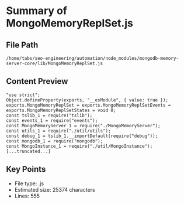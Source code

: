 # Summary of MongoMemoryReplSet.js
  
## File Path
`/home/tabs/seo-engineering/automation/node_modules/mongodb-memory-server-core/lib/MongoMemoryReplSet.js`

## Content Preview
```
"use strict";
Object.defineProperty(exports, "__esModule", { value: true });
exports.MongoMemoryReplSet = exports.MongoMemoryReplSetEvents = exports.MongoMemoryReplSetStates = void 0;
const tslib_1 = require("tslib");
const events_1 = require("events");
const MongoMemoryServer_1 = require("./MongoMemoryServer");
const utils_1 = require("./util/utils");
const debug_1 = tslib_1.__importDefault(require("debug"));
const mongodb_1 = require("mongodb");
const MongoInstance_1 = require("./util/MongoInstance");
[...truncated...]
```

## Key Points
- File type: .js
- Estimated size: 25374 characters
- Lines: 555
